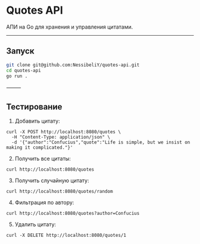 # Quotes API

АПИ на Go для хранения и управления цитатами.

---

##  Запуск

```bash
git clone git@github.com:NessibeliY/quotes-api.git
cd quotes-api
go run .
```


⸻

## Тестирование

1. Добавить цитату:

```
curl -X POST http://localhost:8080/quotes \
  -H "Content-Type: application/json" \
  -d '{"author":"Confucius","quote":"Life is simple, but we insist on making it complicated."}'
```

2. Получить все цитаты:
```
curl http://localhost:8080/quotes
```

3. Получить случайную цитату:
```
curl http://localhost:8080/quotes/random
```

4. Фильтрация по автору:
```
curl http://localhost:8080/quotes?author=Confucius
```

5. Удалить цитату:
```
curl -X DELETE http://localhost:8080/quotes/1
```
